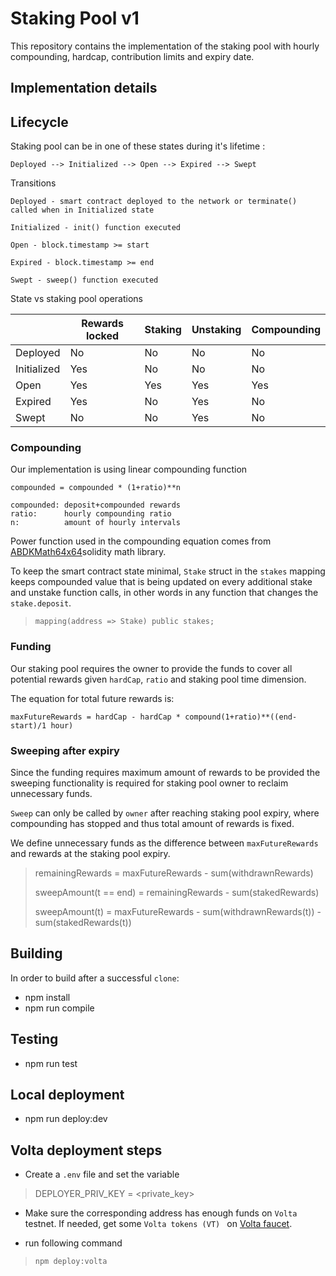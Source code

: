 # Staking Pool v1

This repository contains the implementation of the staking pool with hourly compounding, hardcap, contribution limits and expiry date.

## Implementation details

## Lifecycle

Staking pool can be in one of these states during it's lifetime :
```
Deployed --> Initialized --> Open --> Expired --> Swept
``` 

Transitions
```
Deployed - smart contract deployed to the network or terminate() called when in Initialized state

Initialized - init() function executed

Open - block.timestamp >= start

Expired - block.timestamp >= end

Swept - sweep() function executed
```

State vs staking pool operations

|             | Rewards locked | Staking | Unstaking | Compounding |
|-------------|----------------|---------|-----------|-------------|
| Deployed    | No             | No      | No        | No          |
| Initialized | Yes            | No      | No        | No          |
| Open        | Yes            | Yes     | Yes       | Yes         |
| Expired     | Yes            | No      | Yes       | No          |
| Swept       | No             | No      | Yes       | No          |


### Compounding
Our implementation is using linear compounding function 

```
compounded = compounded * (1+ratio)**n

compounded: deposit+compounded rewards
ratio:      hourly compounding ratio
n:          amount of hourly intervals
```
Power function used in the compounding equation comes from [ABDKMath64x64](https://github.com/energywebfoundation/staking-pool/blob/eeefbaf4063f3b0868c4ad0d45933e6cb36315c5/contracts/libs/ABDKMath64x64.sol#L16)solidity math library. 

To keep the smart contract state minimal, `Stake` struct in the `stakes` mapping keeps compounded value that is being updated on every additional stake and unstake function calls, in other words in any function that changes the `stake.deposit`.
 > `mapping(address => Stake) public stakes;`

### Funding
Our staking pool requires the owner to provide the funds to cover all potential rewards given `hardCap`, `ratio` and staking pool time dimension.

The equation for total future rewards is:

```
maxFutureRewards = hardCap - hardCap * compound(1+ratio)**((end-start)/1 hour)
```

### Sweeping after expiry

Since the funding requires maximum amount of rewards to be provided the sweeping functionality is required for staking pool owner to reclaim unnecessary funds. 

`Sweep` can only be called by `owner` after reaching staking pool expiry, where compounding has stopped and thus total amount of rewards is fixed.

We define unnecessary funds as the difference between `maxFutureRewards` and rewards at the staking pool expiry.

> 
> remainingRewards = maxFutureRewards - sum(withdrawnRewards)
> 
> sweepAmount(t == end) = remainingRewards - sum(stakedRewards)
> 
> sweepAmount(t) = maxFutureRewards - sum(withdrawnRewards(t)) - sum(stakedRewards(t))
> 



## Building

In order to build after a successful `clone`:

* npm install
* npm run compile

## Testing

* npm run test

## Local deployment

* npm run deploy:dev

## Volta deployment steps

* Create a `.env` file and set the variable
>DEPLOYER_PRIV_KEY = <private_key>
* Make sure the corresponding address has enough funds on `Volta` testnet. If needed, get some `Volta tokens (VT) ` on [Volta faucet](https://voltafaucet.energyweb.org/).

* run following command
> `npm deploy:volta`
